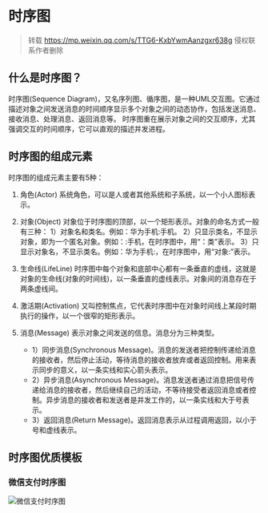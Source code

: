 # 时序图

> 转载 https://mp.weixin.qq.com/s/TTG6-KxbYwmAanzgxr638g 侵权联系作者删除

## 什么是时序图？

时序图(Sequence Diagram)，又名序列图、循序图，是一种UML交互图。它通过描述对象之间发送消息的时间顺序显示多个对象之间的动态协作，包括发送消息、接收消息、处理消息、返回消息等。
时序图重在展示对象之间的交互顺序，尤其强调交互的时间顺序，它可以直观的描述并发进程。

## 时序图的组成元素

时序图的组成元素主要有5种：

1. 角色(Actor)
   系统角色，可以是人或者其他系统和子系统，以一个小人图标表示。

2. 对象(Object)
   对象位于时序图的顶部，以一个矩形表示。对象的命名方式一般有三种： 1）对象名和类名。例如：华为手机:手机。 2）只显示类名，不显示对象，即为一个匿名对象。例如：:手机，在时序图中，用“：类”表示。
   3）只显示对象名，不显示类名。例如：华为手机:，在时序图中，用“对象:”表示。

3. 生命线(LifeLine)
   时序图中每个对象和底部中心都有一条垂直的虚线，这就是对象的生命线(对象的时间线)，以一条垂直的虚线表示。对象间的消息存在于两条虚线间。

4. 激活期(Activation)
   又叫控制焦点，它代表时序图中在对象时间线上某段时期执行的操作，以一个很窄的矩形表示。

5. 消息(Message)
   表示对象之间发送的信息。消息分为三种类型。

    - 1）同步消息(Synchronous Message)。消息的发送者把控制传递给消息的接收者，然后停止活动，等待消息的接收者放弃或者返回控制。用来表示同步的意义，以一条实线和实心箭头表示。
    - 2）异步消息(Asynchronous Message)。消息发送者通过消息把信号传递给消息的接收者，然后继续自己的活动，不等待接受者返回消息或者控制。异步消息的接收者和发送者是并发工作的，以一条实线和大于号表示。
    - 3）返回消息(Return Message)。返回消息表示从过程调用返回，以小于号和虚线表示。

## 时序图优质模板

### 微信支付时序图

![微信支付时序图](/img/digging-deeper/wxpay-sequence-diagram.png)

